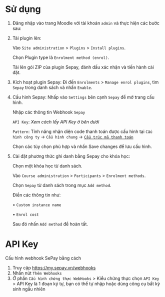 # Sử dụng

1. Đăng nhập vào trang Moodle với tài khoản `admin` và thực hiện các bước sau:
2. Tải plugin lên:

   Vào `Site administration` > `Plugins` > `Install plugins`.

   Chọn Plugin type là `Enrolment method (enrol)`.

   Tải lên gói ZIP của plugin Sepay, đánh dấu xác nhận và tiến hành cài đặt.

3. Kích hoạt plugin Sepay:
   Đi đến `Enrolments` > `Manage enrol plugins`, tìm `Sepay` trong danh sách và nhấn `Enable`.
4. Cấu hình Sepay:
   Nhấp vào `Settings` bên cạnh `Sepay` để mở trang cấu hình.

   Nhập các thông tin Webhook `Sepay`

   `API Key`: _Xem cách lấy API Key ở bên dưới_

   `Pattern`: Tính năng nhận diện code thanh toán được cấu hình tại `Cấu hình công ty` -> `Cấu hình chung` -> [`Cấu trúc mã thanh toán`](https://my.sepay.vn/company/configuration)

   Chọn các tùy chọn phù hợp và nhấn Save changes để lưu cấu hình.

5. Cài đặt phương thức ghi danh bằng Sepay cho khóa học:

   Chọn một khóa học từ danh sách.

   Vào `Course administration` > `Participants` > `Enrolment methods`.

   Chọn `Sepay` từ danh sách trong mục `Add method`.

   Điền các thông tin như:

   • `Custom instance name`

   • `Enrol cost`

   Sau đó nhấn `Add method` để hoàn tất.

# API Key

Cấu hình webhook SePay bằng cách

1. Truy cập https://my.sepay.vn/webhooks
2. Nhấn nút `Thêm Webhooks`
3. Ở phần `Cấu hình chứng thực WebHooks` > Kiểu chứng thực chọn `API Key` > API Key là 1 đoạn ký tự, bạn có thể tự nhập hoặc dùng công cụ bất kỳ sinh ngẫu nhiên
